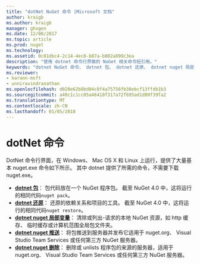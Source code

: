 ```yaml
---
title: "dotNet NuGet 命令 |Microsoft 文档"
author: kraigb
ms.author: kraigb
manager: ghogen
ms.date: 12/08/2017
ms.topic: article
ms.prod: nuget
ms.technology: 
ms.assetid: 0c81dbc4-2c14-4ec8-b87a-b802a899c3ea
description: "使用 dotnet 命令行界面的 NuGet 相关命令短引用。"
keywords: "dotnet NuGet 命令、 dotnet 包、 dotnet 还原、 dotnet nuget 局部变量、 dotnet nuget 推送和 dotnet nuget 删除"
ms.reviewer:
- karann-msft
- unniravindranathan
ms.openlocfilehash: d020e62b8bd04c8f4a75756fb30ebcf13ffdb1b3
ms.sourcegitcommit: a40c1c1cc05a46410f317a72f695ad1d80f39fa2
ms.translationtype: MT
ms.contentlocale: zh-CN
ms.lasthandoff: 01/05/2018
---
```

# <a name="dotnet-commands"></a>dotNet 命令

DotNet 命令行界面，在 Windows、 Mac OS X 和 Linux 上运行，提供了大量基本 nuget.exe 命令如下所示。 其中 dotnet 提供了所需的命令，不需要下载 nuget.exe。

- [**dotnet 包**](/dotnet/core/tools/dotnet-pack?tabs=netcore2x)： 包代码放在一个 NuGet 程序包。 截至 NuGet 4.0 中，这将运行的相同代码`nuget pack`。
- [**dotnet 还原**](/dotnet/core/tools/dotnet-restore?tabs=netcore2x)： 还原的依赖关系和项目的工具。 截至 NuGet 4.0 中，这将运行的相同代码`nuget restore`。
- [**dotnet nuget 局部变量**](/dotnet/core/tools/dotnet-nuget-locals)： 清除或列出-请求的本地 NuGet 资源，如 http 缓存、 临时缓存或计算机范围全局包文件夹。
- [**dotnet nuget 推送**](/dotnet/core/tools/dotnet-nuget-push)： 将包推送到服务器并发布它适用于 nuget.org、 Visual Studio Team Services 或任何第三方 NuGet 服务器。
- [**dotnet nuget 删除**](/dotnet/core/tools/dotnet-nuget-delete)： 删除或 unlists 程序包的来源的服务器，适用于 nuget.org、 Visual Studio Team Services 或任何第三方 NuGet 服务器。
